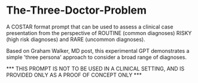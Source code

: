 # The-Three-Doctor-Problem
A COSTAR format prompt that can be used to assess a clinical case presentation from the perspective of ROUTINE (common diagnoses) RISKY (high risk diagnoses) and RARE (uncommon diagnoses). 

Based on Graham Walker, MD post, this experimental GPT demonstrates a simple 'three persona' approach to consider a broad range of diagnoses. 

*** THIS PROMPT IS NOT TO BE USED IN A CLINICAL SETTING, AND IS PROVIDED ONLY AS A PROOF OF CONCEPT ONLY ***

